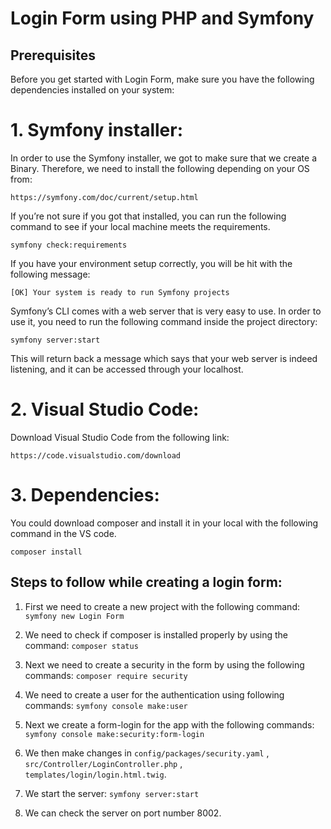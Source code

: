# Login Form using PHP and Symfony

## Prerequisites
Before you get started with Login Form, make sure you have the following dependencies installed on your system:

# 1. Symfony installer:
In order to use the Symfony installer, we got to make sure that we create a Binary. Therefore, we need to install the following depending on your OS from:

`https://symfony.com/doc/current/setup.html`

If you’re not sure if you got that installed, you can run the following command to see if your local machine meets the requirements.

`symfony check:requirements`

If you have your environment setup correctly, you will be hit with the following message:

`[OK] Your system is ready to run Symfony projects`

Symfony’s CLI comes with a web server that is very easy to use. In order to use it, you need to run the following command inside the project directory:

`symfony server:start `

This will return back a message which says that your web server is indeed listening, and it can be accessed through your localhost.



# 2. Visual Studio Code:

Download Visual Studio Code from the following link:

`https://code.visualstudio.com/download`

# 3. Dependencies:

You could download composer and install it in your local with the following command in the VS code.

`composer install`

## Steps to follow while creating a login form:
 
  1. First we need to create a new project with the following command:
  ` symfony new Login Form`

  2. We need to check if composer is installed properly by using the command:
  `composer status`

  3. Next we need to create a security in the form by using the following commands:
  `composer require security`

  4. We need to create a user for the authentication using following commands:
  `symfony console make:user`

  5. Next we create a form-login for the app with the following commands:
  `symfony console make:security:form-login`

  6. We then make changes in `config/packages/security.yaml` , `src/Controller/LoginController.php` , `templates/login/login.html.twig`.

  7. We start the server:
  `symfony server:start`

  8. We can check the server on port number 8002.



